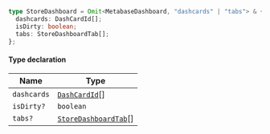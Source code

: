 ```ts
type StoreDashboard = Omit<MetabaseDashboard, "dashcards" | "tabs"> & {
  dashcards: DashCardId[];
  isDirty: boolean;
  tabs: StoreDashboardTab[];
};
```

#### Type declaration

| Name        | Type                                                      |
| ----------- | --------------------------------------------------------- |
| `dashcards` | [`DashCardId`](./api_html/DashCardId.md)\[]               |
| `isDirty?`  | `boolean`                                                 |
| `tabs?`     | [`StoreDashboardTab`](./api_html/StoreDashboardTab.md)\[] |
